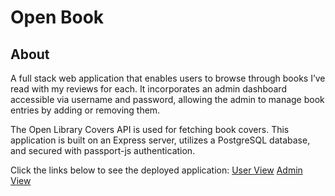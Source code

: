 # Open Book

## About

A full stack web application that enables users to browse through books I’ve read with my reviews for each. It incorporates an admin dashboard accessible via username and password, allowing the admin to manage book entries by adding or removing them.

The Open Library Covers API is used for fetching book covers. This application is built on an Express server, utilizes a PostgreSQL database, and secured with passport-js authentication.

Click the links below to see the deployed application:
[User View](https://open-book-4y22.onrender.com/)
[Admin View](https://open-book-4y22.onrender.com/admin)
